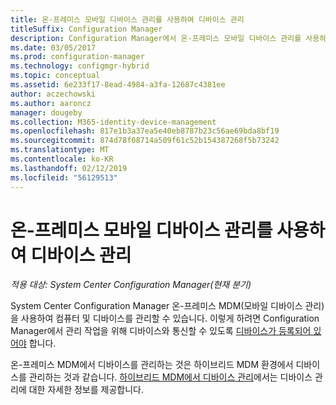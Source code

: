 ```yaml
---
title: 온-프레미스 모바일 디바이스 관리를 사용하여 디바이스 관리
titleSuffix: Configuration Manager
description: Configuration Manager에서 온-프레미스 모바일 디바이스 관리를 사용하여 디바이스 관리
ms.date: 03/05/2017
ms.prod: configuration-manager
ms.technology: configmgr-hybrid
ms.topic: conceptual
ms.assetid: 6e233f17-8ead-4984-a3fa-12687c4381ee
author: aczechowski
ms.author: aaroncz
manager: dougeby
ms.collection: M365-identity-device-management
ms.openlocfilehash: 817e1b3a37ea5e40eb8787b23c56ae69bda8bf19
ms.sourcegitcommit: 874d78f08714a509f61c52b154387268f5b73242
ms.translationtype: MT
ms.contentlocale: ko-KR
ms.lasthandoff: 02/12/2019
ms.locfileid: "56129513"
---
```

# <a name="manage-devices-for-on-premises-mobile-device-management"></a>온-프레미스 모바일 디바이스 관리를 사용하여 디바이스 관리

*적용 대상: System Center Configuration Manager(현재 분기)*

System Center Configuration Manager 온-프레미스 MDM(모바일 디바이스 관리)을 사용하여 컴퓨터 및 디바이스를 관리할 수 있습니다. 이렇게 하려면 Configuration Manager에서 관리 작업을 위해 디바이스와 통신할 수 있도록 [디바이스가 등록되어 있어야](enroll-devices-on-premises-mdm.md) 합니다.

온-프레미스 MDM에서 디바이스를 관리하는 것은 하이브리드 MDM 환경에서 디바이스를 관리하는 것과 같습니다. [하이브리드 MDM에서 디바이스 관리](wipe-lock-reset-devices.md)에서는 디바이스 관리에 대한 자세한 정보를 제공합니다.
